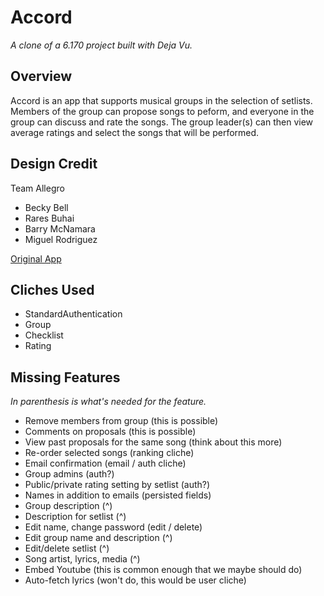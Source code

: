 # Accord

*A clone of a 6.170 project built with Deja Vu.*

## Overview
Accord is an app that supports musical groups in the selection of setlists. Members of the group can propose songs to peform, and everyone in the group can discuss and rate the songs. The group leader(s) can then view average ratings and select the songs that will be performed.

## Design Credit
Team Allegro
- Becky Bell
- Rares Buhai
- Barry McNamara
- Miguel Rodriguez

[Original App](https://allegro-accord.herokuapp.com)

## Cliches Used
- StandardAuthentication
- Group
- Checklist
- Rating

## Missing Features
*In parenthesis is what's needed for the feature.*
- Remove members from group (this is possible)
- Comments on proposals (this is possible)
- View past proposals for the same song (think about this more)
- Re-order selected songs (ranking cliche)
- Email confirmation (email / auth cliche)
- Group admins (auth?)
- Public/private rating setting by setlist (auth?)
- Names in addition to emails (persisted fields)
- Group description (^)
- Description for setlist (^)
- Edit name, change password (edit / delete)
- Edit group name and description (^)
- Edit/delete setlist (^)
- Song artist, lyrics, media (^)
- Embed Youtube (this is common enough that we maybe should do)
- Auto-fetch lyrics (won't do, this would be user cliche)
